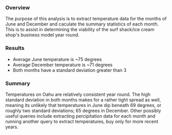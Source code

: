 ### Overview

The purpose of this analysis is to extract temperature data for the months of June and December and caculate the summary statistics of each month. This is to assist in determining the viability of the surf shack/ice cream shop's business model year round.

### Results

- Average June temperature is ~75 degrees
- Average December temperature is ~71 degrees
- Both months have a standard deviation greater than 3

### Summary

Temperatures on Oahu are relatively consistent year round. The high standard deviation in both months makes for a rather tight spread as well, meaning its unlikely that temperatures in June dip beneath 69 degrees, or roughly two standard deviations; 65 degrees in December. Other possibly useful queries include extracting percipitation data for each month and running another query to extract temperatures, buy only for more recent years.

